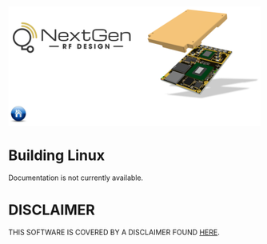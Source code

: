 [![logo](../BytePipe_Logo.png)](../../README.md)

# Building Linux

Documentation is not currently available.

# DISCLAIMER

THIS SOFTWARE IS COVERED BY A DISCLAIMER FOUND [HERE](../../DISCLAIMER.md).
